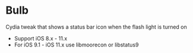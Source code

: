 Bulb
====

Cydia tweak that shows a status bar icon when the flash light is turned on

- Support iOS 8.x - 11.x
- For iOS 9.1 - iOS 11.x use libmoorecon or libstatus9
